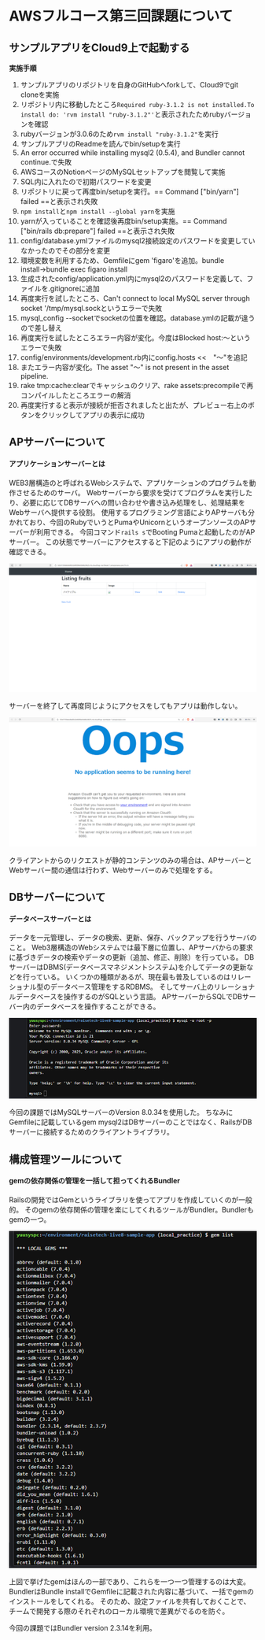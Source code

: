 # AWSフルコース第三回課題について

## サンプルアプリをCloud9上で起動する

**実施手順**

1. サンプルアプリのリポジトリを自身のGitHubへforkして、Cloud9でgit cloneを実施
2. リポジトリ内に移動したところ```Required ruby-3.1.2 is not installed.To install do: 'rvm install "ruby-3.1.2"'```と表示されたためrubyバージョンを確認
3. rubyバージョンが3.0.6のため```rvm install "ruby-3.1.2"```を実行
4. サンプルアプリのReadmeを読んでbin/setupを実行
5. An error occurred while installing mysql2 (0.5.4), and Bundler cannot continue.で失敗
6. AWSコースのNotionページのMySQLセットアップを閲覧して実施
7. SQL内に入れたので初期パスワードを変更
8. リポジトリに戻って再度bin/setupを実行。== Command ["bin/yarn"] failed ==と表示され失敗
9. ```npm install```と```npm install --global yarn```を実施
10. yarnが入っていることを確認後再度bin/setup実施。== Command ["bin/rails db:prepare"] failed ==と表示され失敗
11. config/database.ymlファイルのmysql2接続設定のパスワードを変更していなかったのでその部分を変更
12. 環境変数を利用するため、Gemfileにgem 'figaro'を追加。bundle install→bundle exec figaro install
13. 生成されたconfig/application.yml内にmysql2のパスワードを定義して、ファイルを.gitignoreに追加
14. 再度実行を試したところ、Can't connect to local MySQL server through socket '/tmp/mysql.sockというエラーで失敗
15. mysql_config --socketでsocketの位置を確認。database.ymlの記載が違うので差し替え
16. 再度実行を試したところエラー内容が変化。今度はBlocked host:～というエラーで失敗
17. config/environments/development.rb内にconfig.hosts <<　"～"を追記
18. またエラー内容が変化。The asset "〜" is not present in the asset pipeline.
19. rake tmp:cache:clearでキャッシュのクリア、rake assets:precompileで再コンパイルしたところエラーの解消
20. 再度実行すると表示が接続が拒否されましたと出たが、プレビュー右上のボタンをクリックしてアプリの表示に成功

## APサーバーについて

#### アプリケーションサーバーとは
WEB3層構造のと呼ばれるWebシステムで、アプリケーションのプログラムを動作させるためのサーバ。
Webサーバーから要求を受けてプログラムを実行したり、必要に応じてDBサーバへの問い合わせや書き込み処理をし、処理結果をWebサーバへ提供する役割。
使用するプログラミング言語によりAPサーバも分かれており、今回のRubyでいうとPumaやUnicornというオープンソースのAPサーバーが利用できる。
今回コマンド```rails s```でBooting Pumaと起動したのがAPサーバー。
この状態でサーバーにアクセスすると下記のようにアプリの動作が確認できる。

![App](./images/lecture03/app-screen2023-08-21.png)

サーバーを終了して再度同じようにアクセスをしてもアプリは動作しない。

![Opps](./images/lecture03/opps-screen2023-08-21.png)

クライアントからのリクエストが静的コンテンツのみの場合は、APサーバーとWebサーバー間の通信は行わず、Webサーバーのみで処理をする。


## DBサーバーについて

#### データベースサーバーとは
データを一元管理し、データの検索、更新、保存、バックアップを行うサーバのこと。
Web3層構造のWebシステムでは最下層に位置し、APサーバからの要求に基づきデータの検索やデータの更新（追加、修正、削除）を行っている。
DBサーバーはDBMS(データベースマネジメントシステム)を介してデータの更新などを行っている。
いくつかの種類があるが、現在最も普及しているのはリレーショナル型のデータベース管理をするRDBMS。
そしてサーバ上のリレーショナルデータベースを操作するのがSQLという言語。
APサーバーからSQLでDBサーバー内のデータベースを操作することができる。

![sql](./images/lecture03/sql-screen2023-08-21.png)

今回の課題ではMySQLサーバーのVersion 8.0.34を使用した。
ちなみにGemfileに記載しているgem mysql2はDBサーバーのことではなく、RailsがDBサーバーに接続するためのクライアントライブラリ。


## 構成管理ツールについて

#### gemの依存関係の管理を一括して担ってくれるBundler
Railsの開発ではGemというライブラリを使ってアプリを作成していくのが一般的。
そのgemの依存関係の管理を楽にしてくれるツールがBundler。Bundlerもgemの一つ。

![gem](./images/lecture03/gem2023-08-21.png) 

上図で挙げたgemはほんの一部であり、これらを一つ一つ管理するのは大変。
BundlerはBundle installでGemfileに記載された内容に基づいて、一括でgemのインストールをしてくれる。
そのため、設定ファイルを共有しておくことで、チームで開発する際のそれぞれのローカル環境で差異がでるのを防ぐ。

今回の課題ではBundler version 2.3.14を利用。